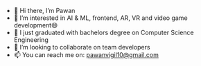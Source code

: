 - 👋 Hi there, I’m Pawan
- 👀 I’m interested in AI & ML, frontend, AR, VR and video game development😄
- 🌱 I just graduated with bachelors degree on Computer Science Engineering
- 💞️ I’m looking to collaborate on team developers
- 📫 You can reach me on: pawanvigil10@gmail.com

<!---
Pawan64bit/Pawan64bit is a ✨ special ✨ repository because its `README.md` (this file) appears on your GitHub profile.
You can click the Preview link to take a look at your changes.
--->
